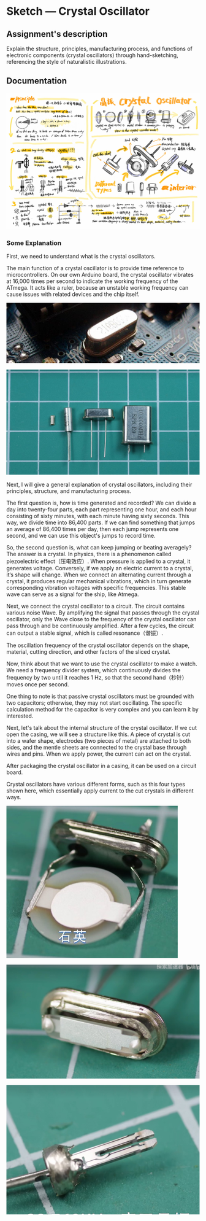 # Sketch — Crystal Oscillator

## Assignment's description
Explain the structure, principles, manufacturing process, and functions of electronic components (crystal oscillators) through hand-sketching, referencing the style of naturalistic illustrations.

## Documentation
![Sketch](./images/Sketch.jpg)

### **Some Explanation**
First, we need to understand what is the crystal oscillators.

The main function of a crystal oscillator is to provide time reference to microcontrollers. On our own Arduino board, the crystal oscillator vibrates at 16,000 times per second to indicate the working frequency of the ATmega. It acts like a ruler, because an unstable working frequency can cause issues with related devices and the chip itself.

![picture1](./images/1.jpg)

![picture2](./images/11.jpg)

Next, I will give a general explanation of crystal oscillators, including their principles, structure, and manufacturing process.

The first question is, how is time generated and recorded?
We can divide a day into twenty-four parts, each part representing one hour, and each hour consisting of sixty minutes, with each minute having sixty seconds. This way, we divide time into 86,400 parts. If we can find something that jumps an average of 86,400 times per day, then each jump represents one second, and we can use this object's jumps to record time.

So, the second question is, what can keep jumping or beating averagely? The answer is a crystal. In physics, there is a phenomenon called piezoelectric effect（压电效应）. When pressure is applied to a crystal, it generates voltage. Conversely, if we apply an electric current to a crystal, it‘s shape will change. When we connect an alternating current through a crystal, it produces regular mechanical vibrations, which in turn generate corresponding vibration voltages with specific frequencies. This stable wave can serve as a signal for the ship, like Atmega.

Next, we connect the crystal oscillator to a circuit. The circuit contains various noise Wave. By amplifying the signal that passes through the crystal oscillator, only the Wave close to the frequency of the crystal oscillator can pass through and be continuously amplified. After a few cycles, the circuit can output a stable signal, which is called resonance（谐振）.

The oscillation frequency of the crystal oscillator depends on the shape, material, cutting direction, and other factors of the sliced crystal.

Now, think about that we want to use the crystal oscillator to make a watch. We need a frequency divider system, which continuously divides the frequency by two until it reaches 1 Hz, so that the second hand（秒针） moves once per second.

One thing to note is that passive crystal oscillators must be grounded with two capacitors; otherwise, they may not start oscillating. 
The specific calculation method for the capacitor is very complex and you can learn it by interested.

Next, let's talk about the internal structure of the crystal oscillator. If we cut open the casing, we will see a structure like this. 
A piece of crystal is cut into a wafer shape, electrodes (two pieces of metal)  are attached to both sides, and the mentle sheets are connected to the crystal base through wires and pins. When we apply power, the current can act on the crystal.

After packaging the crystal oscillator in a casing, it can be used on a circuit board.

Crystal oscillators have various different forms, such as this four types shown here, which essentially apply current to the cut crystals in different ways.

![TYPE1](./images/2.jpg)

![TYPE2](./images/3.jpg)

![TYPE3](./images/4.jpg)
